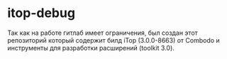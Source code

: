 <h1>itop-debug</h1>
<p>Так как на работе гитлаб имеет ограничения, был создан этот репозиторий который содержит билд iTop (3.0.0-8663) от Combodo и инструменты для разработки расширений (toolkit 3.0).</p>
